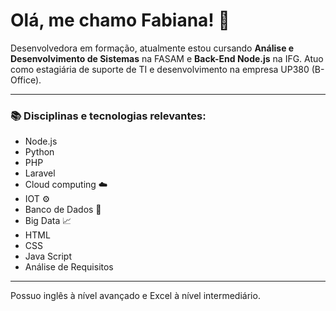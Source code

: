 # Olá, me chamo Fabiana! 👋

Desenvolvedora em formação, atualmente estou cursando **Análise e Desenvolvimento de Sistemas** na FASAM e **Back-End Node.js** na IFG. Atuo como estagiária de suporte de TI e desenvolvimento na empresa UP380 (B-Office).

---

### 📚 Disciplinas e tecnologias relevantes:
- Node.js
- Python
- PHP
- Laravel
- Cloud computing ☁️
- IOT ⚙️
- Banco de Dados 💾
- Big Data 📈
- HTML
- CSS
- Java Script
- Análise de Requisitos

---

Possuo inglês à nível avançado e Excel à nível intermediário.
